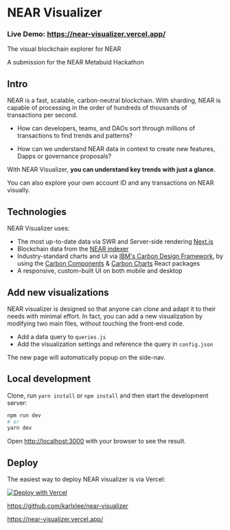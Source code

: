 # NEAR Visualizer

### Live Demo: https://near-visualizer.vercel.app/

The visual blockchain explorer for NEAR

A submission for the NEAR Metabuid Hackathon

## Intro

NEAR is a fast, scalable, carbon-neutral blockchain. With sharding, NEAR is capable of processing in the order of hundreds of thousands of transactions per second.

- How can developers, teams, and DAOs sort through millions of transactions to find trends and patterns?

- How can we understand NEAR data in context to create new features, Dapps or governance proposals?

With NEAR Visualizer, **you can understand key trends with just a glance.**

You can also explore your own account ID and any transactions on NEAR visually.

## Technologies

NEAR Visualizer uses:

- The most up-to-date data via SWR and Server-side rendering [Next.js](https://nextjs.org/)
- Blockchain data from the [NEAR indexer](https://github.com/near/near-indexer-for-explorer/)
- Industry-standard charts and UI via [IBM's Carbon Design Framework](https://www.carbondesignsystem.com/), by using the [Carbon Components](https://github.com/carbon-design-system/carbon/tree/main/packages/react) & [Carbon Charts](https://github.com/carbon-design-system/carbon-charts/tree/master/packages/react) React packages
- A responsive, custom-built UI on both mobile and desktop

## Add new visualizations

NEAR visualizer is designed so that anyone can clone and adapt it to their needs with minimal effort. In fact, you can add a new visualization by modifying two main files, without touching the front-end code.

- Add a data query to `queries.js`
- Add the visualization settings and reference the query in `config.json`

The new page will automatically popup on the side-nav.

## Local development

Clone, run `yarn install` or `npm install` and then start the development server:

```bash
npm run dev
# or
yarn dev
```

Open [http://localhost:3000](http://localhost:3000) with your browser to see the result.

## Deploy

The easiest way to deploy NEAR visualizer is via Vercel:

[![Deploy with Vercel](https://vercel.com/button)](https://vercel.com/new/clone?repository-url=https%3A%2F%2Fgithub.com%2Fkarlxlee%2Fnear-visualizer)

https://github.com/karlxlee/near-visualizer

https://near-visualizer.vercel.app/

